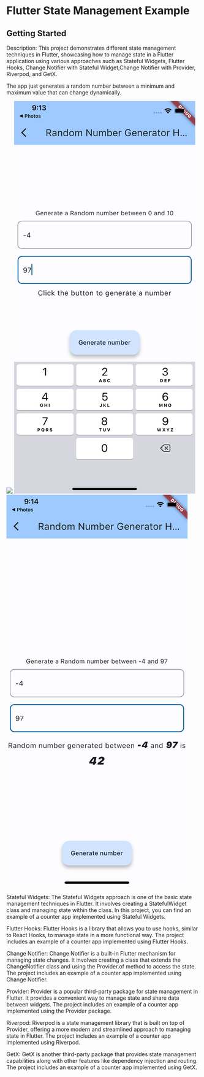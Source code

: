 # Flutter State Management Example



## Getting Started

Description:
This project demonstrates different state management techniques in Flutter, showcasing how to manage state in a Flutter application using various approaches such as Stateful Widgets, Flutter Hooks, Change Notifier with Stateful Widget,Change Notifier with Provider, Riverpod, and GetX.

The app just generates a random number between a minimum and maximum value that can change dynamically.
  
![](/assets/selector_page.png.png)  ![](/assets/min_max_input.png)  ![](/assets/random_number.png)

Stateful Widgets:
The Stateful Widgets approach is one of the basic state management techniques in Flutter. It involves creating a StatefulWidget class and managing state within the class. In this project, you can find an example of a counter app implemented using Stateful Widgets.

Flutter Hooks:
Flutter Hooks is a library that allows you to use hooks, similar to React Hooks, to manage state in a more functional way. The project includes an example of a counter app implemented using Flutter Hooks.

Change Notifier:
Change Notifier is a built-in Flutter mechanism for managing state changes. It involves creating a class that extends the ChangeNotifier class and using the Provider.of method to access the state. The project includes an example of a counter app implemented using Change Notifier.

Provider:
Provider is a popular third-party package for state management in Flutter. It provides a convenient way to manage state and share data between widgets. The project includes an example of a counter app implemented using the Provider package.

Riverpod:
Riverpod is a state management library that is built on top of Provider, offering a more modern and streamlined approach to managing state in Flutter. The project includes an example of a counter app implemented using Riverpod.

GetX:
GetX is another third-party package that provides state management capabilities along with other features like dependency injection and routing. The project includes an example of a counter app implemented using GetX.

